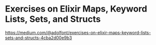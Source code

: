 # Exercises on Elixir Maps, Keyword Lists, Sets, and Structs

https://medium.com/@adolfont/exercises-on-elixir-maps-keyword-lists-sets-and-structs-4cba2d00e9b3
